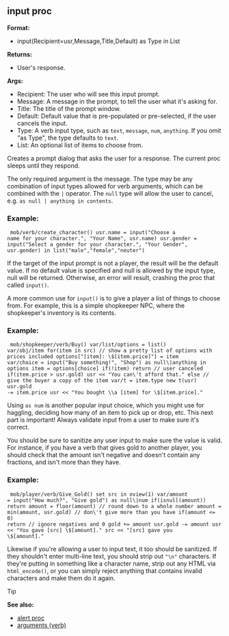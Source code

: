 ## input proc

**Format:**
+   input(Recipient=usr,Message,Title,Default) as Type in List
<!-- -->
**Returns:**
+   User\'s response.
<!-- -->
**Args:**
+   Recipient: The user who will see this input prompt.
+   Message: A message in the prompt, to tell the user what it\'s asking
    for.
+   Title: The title of the prompt window.
+   Default: Default value that is pre-populated or pre-selected,  if the user cancels the input.
+   Type: A verb input type, such as `text`, `message`, `num`,
    `anything`. If you omit "as Type", the type defaults to `text`.
+   List: An optional list of items to choose from.


Creates a prompt dialog that asks the user for a response. The
current proc sleeps until they respond. 

The only required
argument is the message. The type may be any combination of input types
allowed for verb arguments, which can be combined with the `|` operator.
The `null` type will allow the user to cancel, e.g.
`as null | anything in contents`.
### Example:

``` dm
 mob/verb/create_character() usr.name = input("Choose a
name for your character.", "Your Name", usr.name) usr.gender =
input("Select a gender for your character.", "Your Gender",
usr.gender) in list("male","female","neuter") 
```



If the target of the input prompt is not a player, the result
will be the default value. If no default value is specified and null is
allowed by the input type, null will be returned. Otherwise, an error
will result, crashing the proc that called `input()`. 

A more
common use for `input()` is to give a player a list of things to choose
from. For example, this is a simple shopkeeper NPC, where the
shopkeeper\'s inventory is its contents.
### Example:

``` dm
 mob/shopkeeper/verb/Buy() var/list/options = list()
var/obj/item for(item in src) // show a pretty list of options with
prices included options["[item]: \$[item.price]"] = item
var/choice = input("Buy something!", "Shop") as null\|anything in
options item = options[choice] if(!item) return // user canceled
if(item.price > usr.gold) usr << "You can\'t afford that." else //
give the buyer a copy of the item var/t = item.type new t(usr) usr.gold
-= item.price usr << "You bought \\a [item] for \$[item.price]."

```
 

Using `as num` is another popular input choice,
which you might use for haggling, deciding how many of an item to pick
up or drop, etc.
This next part is important! Always validate input from a user to make
sure it\'s correct. 

You should be sure to sanitize any user
input to make sure the value is valid. For instance, if you have a verb
that gives gold to another player, you should check that the amount
isn\'t negative and doesn\'t contain any fractions, and isn\'t more than
they have.
### Example:

``` dm
 mob/player/verb/Give_Gold() set src in oview(1) var/amount
= input("How much?", "Give gold") as null\|num if(isnull(amount))
return amount = floor(amount) // round down to a whole number amount =
min(amount, usr.gold) // don\'t give more than you have if(amount <= 0)
return // ignore negatives and 0 gold += amount usr.gold -= amount usr
<< "You gave [src] \$[amount]." src << "[src] gave you
\$[amount]." 
```
 

Likewise if you\'re allowing a user
to input text, it too should be sanitized. If they shouldn\'t enter
multi-line text, you should strip out `"\n"` characters. If they\'re
putting in something like a character name, strip out any HTML via
`html_encode()`, or you can simply reject anything that contains invalid
characters and make them do it again.

> [!TIP] 
> **See also:**
> +   [alert proc](/ref/proc/alert.md) 
> +   [arguments (verb)](/ref/verb/arguments.md) <!-- -->